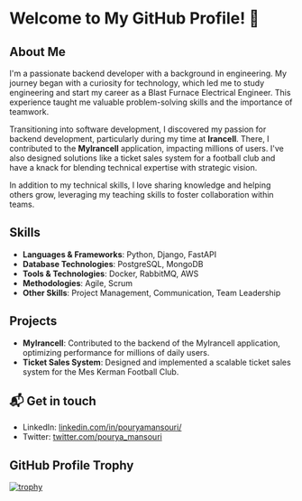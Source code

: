 # Welcome to My GitHub Profile! 👋

## About Me
I'm a passionate backend developer with a background in engineering. My journey began with a curiosity for technology, which led me to study engineering and start my career as a Blast Furnace Electrical Engineer. This experience taught me valuable problem-solving skills and the importance of teamwork.

Transitioning into software development, I discovered my passion for backend development, particularly during my time at **Irancell**. There, I contributed to the **MyIrancell** application, impacting millions of users. I've also designed solutions like a ticket sales system for a football club and have a knack for blending technical expertise with strategic vision.

In addition to my technical skills, I love sharing knowledge and helping others grow, leveraging my teaching skills to foster collaboration within teams.

## Skills
- **Languages & Frameworks**: Python, Django, FastAPI
- **Database Technologies**: PostgreSQL, MongoDB
- **Tools & Technologies**: Docker, RabbitMQ, AWS
- **Methodologies**: Agile, Scrum
- **Other Skills**: Project Management, Communication, Team Leadership

## Projects
- **MyIrancell**: Contributed to the backend of the MyIrancell application, optimizing performance for millions of daily users.
- **Ticket Sales System**: Designed and implemented a scalable ticket sales system for the Mes Kerman Football Club.

## 📬 Get in touch

- LinkedIn: [linkedin.com/in/pouryamansouri/][2]
- Twitter: [twitter.com/pourya_mansouri][3]

## GitHub Profile Trophy


[![trophy](https://github-profile-trophy.vercel.app/?username=PouryaMansouri&theme=onedark)](https://github.com/ryo-ma/github-profile-trophy)


[1]: https://www.pouryamansouri.com/
[2]: https://www.linkedin.com/in/pouryamansouri/
[3]: https://twitter.com/intent/follow?screen_name=pourya_mansouri
[8]: https://www.buymeacoffee.com/pouryamansouri

